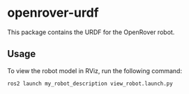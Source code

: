 # openrover-urdf

This package contains the URDF for the OpenRover robot.

## Usage

To view the robot model in RViz, run the following command:

```bash
ros2 launch my_robot_description view_robot.launch.py
```